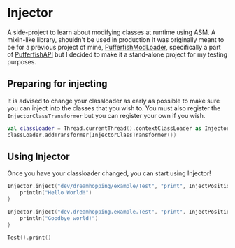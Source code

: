 # Injector
A side-project to learn about modifying classes at runtime using ASM. A mixin-like library, shouldn't be used in production
It was originally meant to be for a previous project of mine, [PufferfishModLoader](https://github.com/PufferfishModLoader), specifically a part of [PufferfishAPI](https://github.com/PufferfishModLoader/PufferfishAPI) but I decided to make it a stand-alone project for my testing purposes.

## Preparing for injecting
It is advised to change your classloader as early as possible to make sure you can inject into the classes that you wish to. You must also register the ``InjectorClassTransformer`` but you can register your own if you wish.
```kt
val classLoader = Thread.currentThread().contextClassLoader as InjectorClassLoader
classLoader.addTransformer(InjectorClassTransformer())
```

## Using Injector
Once you have your classloader changed, you can start using Injector!
```kt
Injector.inject("dev/dreamhopping/example/Test", "print", InjectPosition.BEFORE_ALL) {
    println("Hello World!")
}

Injector.inject("dev.dreamhopping.example.Test", "print", InjectPosition.AFTER_ALL) {
    println("Goodbye world!")
}

Test().print()
```

